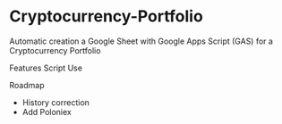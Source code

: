 # Cryptocurrency-Portfolio
Automatic creation a Google Sheet with Google Apps Script (GAS) for a Cryptocurrency Portfolio

Features
Script Use 


Roadmap
* History correction
* Add Poloniex
